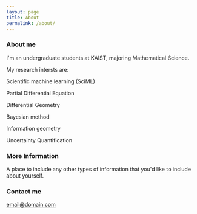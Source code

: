 ```yaml
---
layout: page
title: About
permalink: /about/
---
```


### About me
I'm an undergraduate students at KAIST, majoring Mathematical Science.

My research intersts are: 

Scientific machine learning (SciML)

Partial Differential Equation

Differential Geometry

Bayesian method

Information geometry

Uncertainty Quantification




### More Information

A place to include any other types of information that you'd like to include about yourself.

### Contact me

[email@domain.com](mailto:email@domain.com)